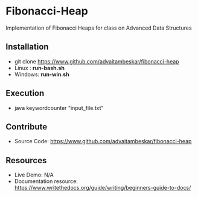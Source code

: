 # Fibonacci-Heap
Implementation of Fibonacci Heaps for class on Advanced Data Structures

Installation
------------
- git clone https://www.github.com/advaitambeskar/fibonacci-heap
- Linux : **run-bash.sh**
- Windows: **run-win.sh**

Execution
---------
- java keywordcounter "input_file.txt"

Contribute
----------
- Source Code: https://www.github.com/advaitambeskar/fibonacci-heap

Resources
---------
- Live Demo: N/A
- Documentation resource: https://www.writethedocs.org/guide/writing/beginners-guide-to-docs/


